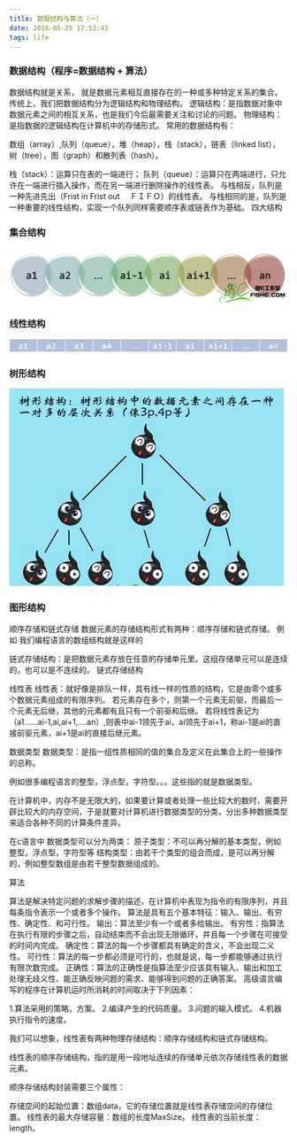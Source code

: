 ```yaml
---
title: 数据结构与算法（一）
date: 2018-05-25 17:53:43
tags: life
---
```


### 数据结构（程序=数据结构 +  算法）
数据结构就是关系， 就是数据元素相互直接存在的一种或多种特定关系的集合。
传统上，我们把数据结构分为逻辑结构和物理结构。
逻辑结构：是指数据对象中数据元素之间的相互关系，也是我们今后最需要关注和讨论的问题。
物理结构：是指数据的逻辑结构在计算机中的存储形式。
常用的数据结构有：


数组（array）,队列（queue），堆（heap），栈（stack），链表（linked list），树（tree），图（graph）和散列表（hash）。

栈（stack）：运算只在表的一端进行；
队列（queue）：运算只在两端进行，只允许在一端进行插入操作，而在另一端进行删除操作的线性表。
与栈相反，队列是一种先进先出（Frist in Frist out 　ＦＩＦＯ）的线性表。
与栈相同的是，队列是一种重要的线性结构，实现一个队列同样需要顺序表或链表作为基础。
四大结构
### 集合结构
![](../../css/images/24172510.png)
###  线性结构
![](../../css/images/24207018.png)
### 树形结构 
![](../../css/images/24233288.png)
### 图形结构

顺序存储和链式存储
数据元素的存储结构形式有两种：顺序存储和链式存储。
例如 我们编程语言的数组结构就是这样的

 链式存储结构：是把数据元素存放在任意的存储单元里。这组存储单元可以是连续的，也可以是不连续的。
链式存储结构

 
线性表
线性表：就好像是排队一样，具有线一样的性质的结构，它是由零个或多个数据元素组成的有限序列。
若元素存在多个，则第一个元素无前驱，而最后一个元素无后继，其他的元素都有且只有一个前驱和后继。
若将线性表记为（a1......ai-1,ai,ai+1,....an）,则表中ai-1领先于ai，ai领先于ai+1，称ai-1是ai的直接前驱元素，ai+1是ai的直接后继元素。


数据类型
数据类型：是指一组性质相同的值的集合及定义在此集合上的一些操作的总称。

例如很多编程语言的整型，浮点型，字符型。。。这些指的就是数据类型。

在计算机中，内存不是无限大的，如果要计算或者处理一些比较大的数时，需要开辟比较大的内存空间，于是就要对计算机进行数据类型的分类，分出多种数据类型来适合各种不同的计算条件差异。

在c语言中 数据类型可以分为两类：
原子类型：不可以再分解的基本类型，例如整型，浮点型，字符型等
结构类型：由若干个类型的组合而成，是可以再分解的，例如整型数组是由若干整型数据组成的。


算法
 
算法是解决特定问题的求解步骤的描述，在计算机中表现为指令的有限序列，并且每条指令表示一个或者多个操作。
算法是具有五个基本特征：输入、输出、有穷性、确定性、和可行性。
输出：算法至少有一个或者多给输出。
有穷性：指算法在执行有限的步骤之后，自动结束而不会出现无限循环，并且每一个步骤在可接受的时间内完成。
确定性：算法的每一个步骤都具有确定的含义，不会出现二义性。
可行性：算法的每一步都必须是可行的，也就是说，每一步都能够通过执行有限次数完成。
正确性：算法的正确性是指算法至少应该具有输入、输出和加工处理无歧义性、能正确反映问题的需求、能够得到问题的正确答案。
高级语言编写的程序在计算机运时所消耗的时间取决于下列因素：

1.算法采用的策略，方案。
2.编译产生的代码质量。
3.问题的输入模式。
4.机器执行指令的速度。

我们可以想象，线性表有两种物理存储结构：顺序存储结构和链式存储结构。

线性表的顺序存储结构，指的是用一段地址连续的存储单元依次存储线性表的数据元素。

顺序存储结构封装需要三个属性：

存储空间的起始位置：数组data，它的存储位置就是线性表存储空间的存储位置。
线性表的最大存储容量：数组的长度MaxSize。
线性表的当前长度：length。
